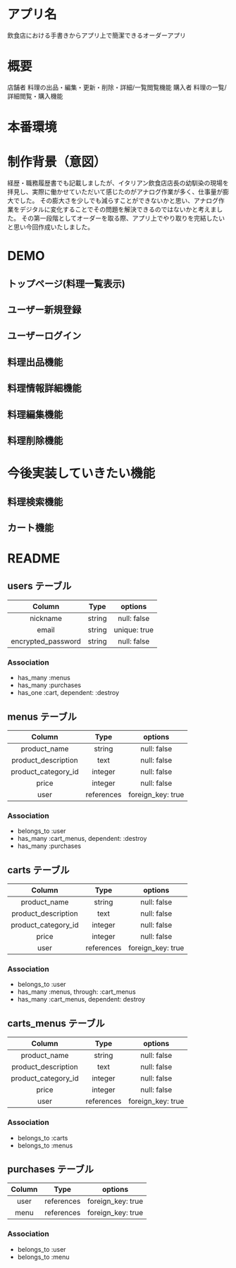 # アプリ名
飲食店における手書きからアプリ上で簡潔できるオーダーアプリ


# 概要
店舗者  料理の出品・編集・更新・削除・詳細/一覧閲覧機能
購入者  料理の一覧/詳細閲覧・購入機能


# 本番環境


# 制作背景（意図）
経歴・職務履歴書でも記載しましたが、イタリアン飲食店店長の幼馴染の現場を拝見し、実際に働かせていただいて感じたのがアナログ作業が多く、仕事量が膨大でした。
その膨大さを少しでも減らすことができないかと思い、アナログ作業をデジタルに変化することでその問題を解決できるのではないかと考えました。
その第一段階としてオーダーを取る際、アプリ上でやり取りを完結したいと思い今回作成いたしました。


# DEMO
## トップページ(料理一覧表示)

## ユーザー新規登録

## ユーザーログイン

## 料理出品機能

## 料理情報詳細機能

## 料理編集機能

## 料理削除機能


# 今後実装していきたい機能

## 料理検索機能

## カート機能


# README

## users テーブル

|       Column       |  Type  | options                   |
|:------------------:|:------:|:-------------------------:| 
| nickname           | string | null: false               |
| email              | string |              unique: true |
| encrypted_password | string | null: false               |

### Association

- has_many :menus
- has_many :purchases
- has_one :cart, dependent: :destroy


## menus テーブル

|        Column          |    Type    | options                       |
|:----------------------:|:----------:|:-----------------------------:|
| product_name           | string     | null: false                   |
| product_description    | text       | null: false                   |
| product_category_id    | integer    | null: false                   |
| price                  | integer    | null: false                   |
| user                   | references | foreign_key: true             |

### Association

- belongs_to :user
- has_many :cart_menus, dependent: :destroy
- has_many :purchases


## carts テーブル

|        Column          |    Type    | options                       |
|:----------------------:|:----------:|:-----------------------------:|
| product_name           | string     | null: false                   |
| product_description    | text       | null: false                   |
| product_category_id    | integer    | null: false                   |
| price                  | integer    | null: false                   |
| user                   | references | foreign_key: true             |

### Association

- belongs_to :user
- has_many :menus, through: :cart_menus
- has_many :cart_menus, dependent: destroy


## carts_menus テーブル

|        Column          |    Type    | options                       |
|:----------------------:|:----------:|:-----------------------------:|
| product_name           | string     | null: false                   |
| product_description    | text       | null: false                   |
| product_category_id    | integer    | null: false                   |
| price                  | integer    | null: false                   |
| user                   | references | foreign_key: true             |

### Association

- belongs_to :carts
- belongs_to :menus


## purchases テーブル

|        Column       |    Type    | options            |
|:-------------------:|:----------:|:------------------:|
| user                | references | foreign_key: true  |
| menu                | references | foreign_key: true  |

### Association

- belongs_to :user
- belongs_to :menu

